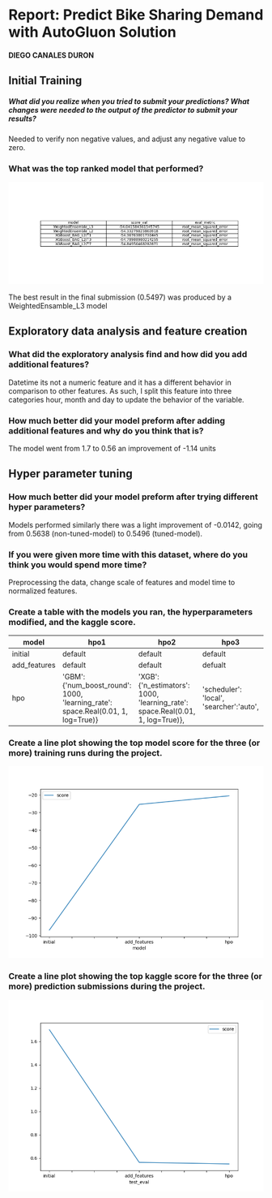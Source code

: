 # Report: Predict Bike Sharing Demand with AutoGluon Solution
#### DIEGO CANALES DURON

## Initial Training

##### What did you realize when you tried to submit your predictions? What changes were needed to the output of the predictor to submit your results?
Needed to verify non negative values, and adjust any negative value to zero.

### What was the top ranked model that performed?
![best_models_hpo.png](best_models_hpo.png)

The best result in the final submission (0.5497) was produced by a WeightedEnsamble_L3 model

## Exploratory data analysis and feature creation
### What did the exploratory analysis find and how did you add additional features?
Datetime its not a numeric feature and it has a different behavior in comparison to other features. As such, I split this feature into three categories hour, month and day to update the behavior of the variable.

### How much better did your model preform after adding additional features and why do you think that is?
The model went from 1.7 to 0.56 an improvement of -1.14 units
## Hyper parameter tuning
### How much better did your model preform after trying different hyper parameters?
Models performed similarly there was a light improvement of -0.0142, going from 0.5638 (non-tuned-model) to 0.5496 (tuned-model).
### If you were given more time with this dataset, where do you think you would spend more time?
Preprocessing the data, change scale of features and model time to normalized features.

### Create a table with the models you ran, the hyperparameters modified, and the kaggle score.
|model|hpo1|hpo2|hpo3|score|
|--|--|--|--|--|
|initial|default|default|default|1.756|
|add_features|default|default|defualt|0.5638|
|hpo|'GBM': {'num_boost_round': 1000, 'learning_rate': space.Real(0.01, 1, log=True)}|'XGB': {'n_estimators': 1000, 'learning_rate': space.Real(0.01, 1, log=True)}, |'scheduler': 'local', 'searcher':'auto',|0.5497|

### Create a line plot showing the top model score for the three (or more) training runs during the project.

![model_train_score.png](model_train_score.png)

### Create a line plot showing the top kaggle score for the three (or more) prediction submissions during the project.

![model_test_score.png](model_test_score.png)
